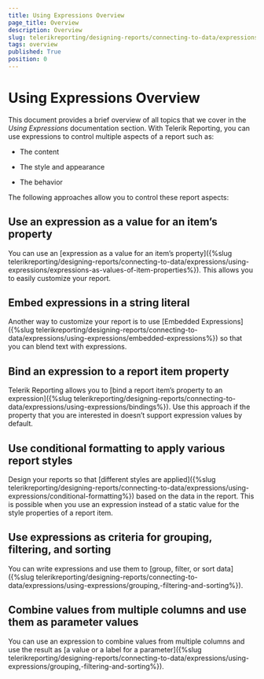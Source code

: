 ```yaml
---
title: Using Expressions Overview
page_title: Overview 
description: Overview
slug: telerikreporting/designing-reports/connecting-to-data/expressions/using-expressions/overview
tags: overview
published: True
position: 0
---
```


# Using Expressions Overview

This document provides a brief overview of all topics that we cover in the *Using Expressions* documentation section. With Telerik Reporting, you can use expressions to control multiple aspects of a report such as:       

* The content           

* The style and appearance           

* The behavior           

The following approaches allow you to control these report aspects:       

## Use an expression as a value for an item’s property

You can use an [expression as a value for an item’s property]({%slug telerikreporting/designing-reports/connecting-to-data/expressions/using-expressions/expressions-as-values-of-item-properties%}). This allows you to easily customize your report.         

## Embed expressions in a string literal

Another way to customize your report is to use [Embedded Expressions]({%slug telerikreporting/designing-reports/connecting-to-data/expressions/using-expressions/embedded-expressions%}) so that you can blend text with expressions.         

## Bind an expression to a report item property

Telerik Reporting allows you to [bind a report item’s property to an expression]({%slug telerikreporting/designing-reports/connecting-to-data/expressions/using-expressions/bindings%}). Use this approach if the property that you are interested in doesn’t support expression values by default.         

## Use conditional formatting to apply various report styles

Design your reports so that [different styles are applied]({%slug telerikreporting/designing-reports/connecting-to-data/expressions/using-expressions/conditional-formatting%}) based on the data in the report. This is possible when you use an expression instead of a static value for the style properties of a report item.         

## Use expressions as criteria for grouping, filtering, and sorting

You can write expressions and use them to [group, filter, or sort data]({%slug telerikreporting/designing-reports/connecting-to-data/expressions/using-expressions/grouping,-filtering-and-sorting%}).         

## Combine values from multiple columns and use them as parameter values

You can use an expression to combine values from multiple columns and use the result as [a value or a label for a parameter]({%slug telerikreporting/designing-reports/connecting-to-data/expressions/using-expressions/grouping,-filtering-and-sorting%}).

